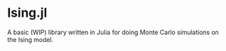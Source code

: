# Ising.jl
A basic (WIP) library written in Julia for doing Monte Carlo simulations on the Ising model.
